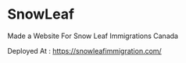 # SnowLeaf 

Made a Website For Snow Leaf Immigrations Canada 

Deployed At : https://snowleafimmigration.com/
